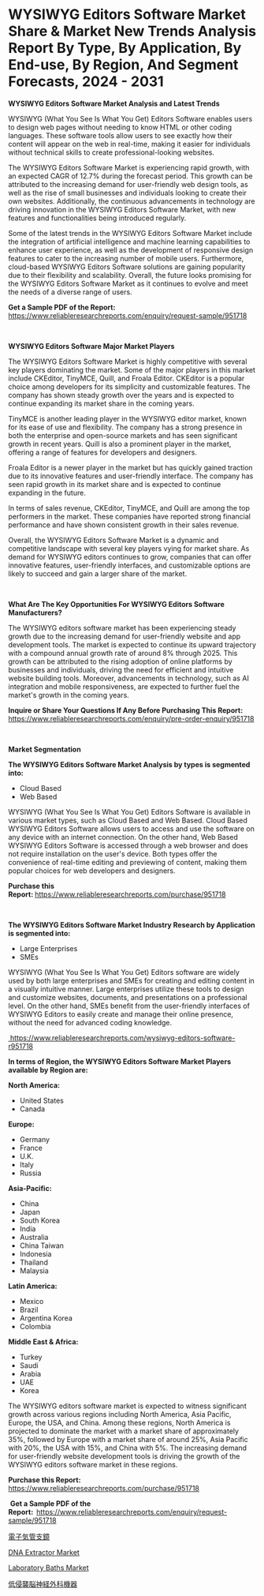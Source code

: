 <p><h1>WYSIWYG Editors Software Market Share & Market New Trends Analysis Report By Type, By Application, By End-use, By Region, And Segment Forecasts, 2024 - 2031</h1></p><p><strong>WYSIWYG Editors Software Market Analysis and Latest Trends</strong></p>
<p><p>WYSIWYG (What You See Is What You Get) Editors Software enables users to design web pages without needing to know HTML or other coding languages. These software tools allow users to see exactly how their content will appear on the web in real-time, making it easier for individuals without technical skills to create professional-looking websites.</p><p>The WYSIWYG Editors Software Market is experiencing rapid growth, with an expected CAGR of 12.7% during the forecast period. This growth can be attributed to the increasing demand for user-friendly web design tools, as well as the rise of small businesses and individuals looking to create their own websites. Additionally, the continuous advancements in technology are driving innovation in the WYSIWYG Editors Software Market, with new features and functionalities being introduced regularly.</p><p>Some of the latest trends in the WYSIWYG Editors Software Market include the integration of artificial intelligence and machine learning capabilities to enhance user experience, as well as the development of responsive design features to cater to the increasing number of mobile users. Furthermore, cloud-based WYSIWYG Editors Software solutions are gaining popularity due to their flexibility and scalability. Overall, the future looks promising for the WYSIWYG Editors Software Market as it continues to evolve and meet the needs of a diverse range of users.</p></p>
<p><strong>Get a Sample PDF of the Report:&nbsp;</strong> <a href="https://www.reliableresearchreports.com/enquiry/request-sample/951718">https://www.reliableresearchreports.com/enquiry/request-sample/951718</a></p>
<p>&nbsp;</p>
<p><strong>WYSIWYG Editors Software Major Market Players</strong></p>
<p><p>The WYSIWYG Editors Software Market is highly competitive with several key players dominating the market. Some of the major players in this market include CKEditor, TinyMCE, Quill, and Froala Editor. CKEditor is a popular choice among developers for its simplicity and customizable features. The company has shown steady growth over the years and is expected to continue expanding its market share in the coming years.</p><p>TinyMCE is another leading player in the WYSIWYG editor market, known for its ease of use and flexibility. The company has a strong presence in both the enterprise and open-source markets and has seen significant growth in recent years. Quill is also a prominent player in the market, offering a range of features for developers and designers.</p><p>Froala Editor is a newer player in the market but has quickly gained traction due to its innovative features and user-friendly interface. The company has seen rapid growth in its market share and is expected to continue expanding in the future.</p><p>In terms of sales revenue, CKEditor, TinyMCE, and Quill are among the top performers in the market. These companies have reported strong financial performance and have shown consistent growth in their sales revenue.</p><p>Overall, the WYSIWYG Editors Software Market is a dynamic and competitive landscape with several key players vying for market share. As demand for WYSIWYG editors continues to grow, companies that can offer innovative features, user-friendly interfaces, and customizable options are likely to succeed and gain a larger share of the market.</p></p>
<p>&nbsp;</p>
<p><strong>What Are The Key Opportunities For WYSIWYG Editors Software Manufacturers?</strong></p>
<p><p>The WYSIWYG editors software market has been experiencing steady growth due to the increasing demand for user-friendly website and app development tools. The market is expected to continue its upward trajectory with a compound annual growth rate of around 8% through 2025. This growth can be attributed to the rising adoption of online platforms by businesses and individuals, driving the need for efficient and intuitive website building tools. Moreover, advancements in technology, such as AI integration and mobile responsiveness, are expected to further fuel the market's growth in the coming years.</p></p>
<p><strong>Inquire or Share Your Questions If Any Before Purchasing This Report:</strong> <a href="https://www.reliableresearchreports.com/enquiry/pre-order-enquiry/951718">https://www.reliableresearchreports.com/enquiry/pre-order-enquiry/951718</a></p>
<p>&nbsp;</p>
<p><strong>Market Segmentation</strong></p>
<p><strong>The WYSIWYG Editors Software Market Analysis by types is segmented into:</strong></p>
<p><ul><li>Cloud Based</li><li>Web Based</li></ul></p>
<p><p>WYSIWYG (What You See Is What You Get) Editors Software is available in various market types, such as Cloud Based and Web Based. Cloud Based WYSIWYG Editors Software allows users to access and use the software on any device with an internet connection. On the other hand, Web Based WYSIWYG Editors Software is accessed through a web browser and does not require installation on the user's device. Both types offer the convenience of real-time editing and previewing of content, making them popular choices for web developers and designers.</p></p>
<p><strong>Purchase this Report:&nbsp;</strong><a href="https://www.reliableresearchreports.com/purchase/951718">https://www.reliableresearchreports.com/purchase/951718</a></p>
<p>&nbsp;</p>
<p><strong>The WYSIWYG Editors Software Market Industry Research by Application is segmented into:</strong></p>
<p><ul><li>Large Enterprises</li><li>SMEs</li></ul></p>
<p><p>WYSIWYG (What You See Is What You Get) Editors software are widely used by both large enterprises and SMEs for creating and editing content in a visually intuitive manner. Large enterprises utilize these tools to design and customize websites, documents, and presentations on a professional level. On the other hand, SMEs benefit from the user-friendly interfaces of WYSIWYG Editors to easily create and manage their online presence, without the need for advanced coding knowledge.</p></p>
<p><a href="https://www.reliableresearchreports.com/wysiwyg-editors-software-r951718">&nbsp;https://www.reliableresearchreports.com/wysiwyg-editors-software-r951718</a></p>
<p><strong>In terms of Region, the WYSIWYG Editors Software Market Players available by Region are:</strong></p>
<p>
    <p> <strong> North America: </strong>
        <ul>
            <li>United States</li>
            <li>Canada</li>
        </ul>
        </p> 
    <p> <strong> Europe: </strong>
        <ul>
            <li>Germany</li>
            <li>France</li>
            <li>U.K.</li>
            <li>Italy</li>
            <li>Russia</li>
        </ul>
        </p> 
    <p> <strong> Asia-Pacific: </strong>
        <ul>
            <li>China</li>
            <li>Japan</li>
            <li>South Korea</li>
            <li>India</li>
            <li>Australia</li>
            <li>China Taiwan</li>
            <li>Indonesia</li>
            <li>Thailand</li>
            <li>Malaysia</li>
        </ul>
        </p> 
    <p> <strong> Latin America: </strong>
        <ul>
            <li>Mexico</li>
            <li>Brazil</li>
            <li>Argentina Korea</li>
            <li>Colombia</li>
        </ul>
        </p> 
    <p> <strong> Middle East & Africa: </strong>
        <ul>
            <li>Turkey</li>
            <li>Saudi</li>
            <li>Arabia</li>
            <li>UAE</li>
            <li>Korea</li>
        </ul>
    </p>
    </p>
<p><p>The WYSIWYG editors software market is expected to witness significant growth across various regions including North America, Asia Pacific, Europe, the USA, and China. Among these regions, North America is projected to dominate the market with a market share of approximately 35%, followed by Europe with a market share of around 25%, Asia Pacific with 20%, the USA with 15%, and China with 5%. The increasing demand for user-friendly website development tools is driving the growth of the WYSIWYG editors software market in these regions.</p></p>
<p><strong>Purchase this Report: </strong><a href="https://www.reliableresearchreports.com/purchase/951718">https://www.reliableresearchreports.com/purchase/951718</a></p>
<p>&nbsp;<strong>Get a Sample PDF of the Report:&nbsp;&nbsp;</strong><a href="https://www.reliableresearchreports.com/enquiry/request-sample/951718">https://www.reliableresearchreports.com/enquiry/request-sample/951718</a></p>
<p><strong></strong></p>
<p><p><a href="https://github.com/mm14022023/Market-Research-Report-List-2/blob/main/3864915173058.md">電子気管支鏡</a></p><p><a href="https://github.com/vregtldg37/Market-Research-Report-List-1/blob/main/dna-extractor-market.md">DNA Extractor Market</a></p><p><a href="https://github.com/labibmmn112/Market-Research-Report-List-1/blob/main/laboratory-baths-market.md">Laboratory Baths Market</a></p><p><a href="https://github.com/NikitaBruen/Market-Research-Report-List-1/blob/main/1694170173059.md">低侵襲脳神経外科機器</a></p></p>